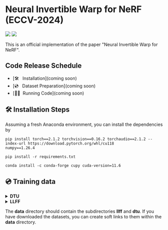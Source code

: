 # Neural Invertible Warp for NeRF (ECCV-2024)

<a href='https://sfchng.github.io/ineurowarping-github.io/'><img src='https://img.shields.io/badge/Project-Page-Green'></a>
<a href='https://arxiv.org/abs/2407.12354'><img src='https://img.shields.io/badge/Paper-Arxiv-red'></a>

This is an official implementation of the paper "Neural Invertible Warp for NeRF".

## Code Release Schedule
- [🛠️ &nbsp; Installation](coming soon) 
- [💿 &nbsp; Dataset Preparation](coming soon)
- [🏃‍♂️ &nbsp;Running Code](coming soon)


## 🛠️ Installation Steps
Assuming a fresh Anaconda environment, you can install the dependencies by
```shell
pip install torch==2.1.2 torchvision==0.16.2 torchaudio==2.1.2 --index-url https://download.pytorch.org/whl/cu118
numpy==1.26.4

pip install -r requirements.txt

conda install -c conda-forge cupy cuda-version=11.6
```

## 💿 Training data

<details>
  <summary><b>DTU</b></summary>

* Images: We use the DTU dataset, produced by SPARF, where the images are processed and resized to 300 x 400.
Download the data [here](https://drive.google.com/drive/folders/1PsT3uKwqHHD2bEEHkIXB99AlIjtmrEiR?usp=sharing). 

* Ground-truth depth maps: For geometry evaluation, we report the depth error. Download the [depth maps](https://virutalbuy-public.oss-cn-hangzhou.aliyuncs.com/share/cascade-stereo/CasMVSNet/dtu_data/dtu_train_hr/Depths_raw.zip). They are extracted from [MVSNeRF](https://github.com/apchenstu/mvsnerf#:~:text=training%20data%20and-,Depth_raw,-from%20original%20MVSNet).  

</details>

<details>
  <summary><b>LLFF</b></summary>

The LLFF real-world data can be found in the [NeRF Google Drive](https://drive.google.com/drive/folders/128yBriW1IG_3NJ5Rp7APSTZsJqdJdfc1).
You can download the dataset by running
```shell
gdown 16VnMcF1KJYxN9QId6TClMsZRahHNMW5g # download nerf_llff_data.zip
unzip nerf_llff_data.zip
rm -f nerf_llff_data.zip
mv nerf_llff_data data/llff
```

</details>


The **data** directory should contain the subdirectories **llff** and **dtu**. If you have downloaded the datasets, you can create soft links to them within the **data** directory.
